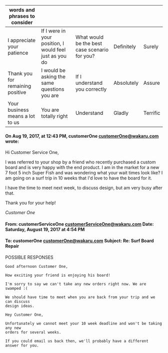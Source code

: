| words and phrases to consider   |   |   |   |   |
|---|---|---|---|---|
| I appreciate your patience  | If I were in your position, I would feel just as you do  | What would be the best case scenario for you?  | Definitely  | Surely  |
| Thank you for remaining positive | I would be asking the same questions you are  | If I understand you correctly  | Absolutely  | Assure  |
| Your business means a lot to us  | You are totally right  | Understand  | Gladly  | Terrific  |
#### On Aug 19, 2017, at 12:43 PM, customerOne <customerOne@wakaru.com> wrote:

Hi Customer Service One,

I was referred to your shop by a friend who recently purchased a custom board and is very happy with the end product. I am in the market for a new 7 foot 5 inch Super Fish and was wondering what your wait times look like? I am going on a surf trip in 10 weeks that I'd love to have the board for it.

I have the time to meet next week, to discuss design, but am very busy after that.

Thank you for your help!

*Customer One*

#### From: customerServiceOne <customerServiceOne@wakaru.com> Date: Saturday, August 19, 2017 at 4:54 PM
#### To: customerOne <customerOne@wakaru.com> Subject: Re: Surf Board Repair

POSSIBLE RESPONSES

```text
Good afternoon Customer One,

How exciting your friend is enjoying his board!

I'm sorry to say we can't take any new orders right now. We are swamped :(

We should have time to meet when you are back from your trip and we can discuss
design ideas.
```

```text
Hey Customer One,

Unfortunately we cannot meet your 10 week deadline and won't be taking any new
orders for several weeks.

If you could email us back then, we'll probably have a different answer for you.
```
